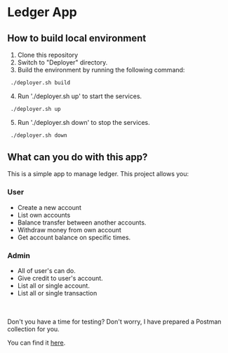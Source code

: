 # Ledger App

## How to build local environment
1. Clone this repository
2. Switch to "Deployer" directory.
3. Build the environment by running the following command:
```bash
 ./deployer.sh build
```
4. Run './deployer.sh up' to start the services.
```bash
 ./deployer.sh up
```
5. Run './deployer.sh down' to stop the services.
```bash
 ./deployer.sh down
```

## What can you do with this app?

This is a simple app  to manage ledger. This project allows you:

### User
- Create a new account
- List own accounts
- Balance transfer between another accounts.
- Withdraw money from own account
- Get account balance on specific times.

### Admin
- All of user's can do.
- Give credit to user's account.
- List all or single account.
- List all or single transaction
<br />
<br />
Don't you have a time for testing? Don't worry, I have prepared a Postman collection for you. 

You can find it [here](https://www.postman.com/warped-space-758269/workspace/ledgerapp/collection/29192763-d5bca94b-3bdd-4fb6-bc74-c2cbb8e31172?action=share&creator=29192763&active-environment=29192763-4f997ae1-b7d8-48fe-bb00-fd7132147c4e).
